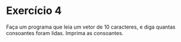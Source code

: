 # Exercício 4

Faça um programa que leia um vetor de 10 caracteres, e diga quantas consoantes foram lidas. Imprima as consoantes.
